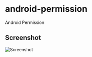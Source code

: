 # android-permission
Android Permission

## Screenshot
![Screenshot](https://github.com/thongnt0208/android-permission/blob/master/screenshot/record_01.gif?raw=true)
